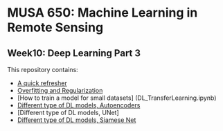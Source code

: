 # MUSA 650: Machine Learning in Remote Sensing

## Week10: Deep Learning Part 3

This repository contains:

- [A quick refresher](DL_Glossary.pdf)
- [Overfitting and Regularization](DL_Overfitting.ipynb)
- [How to train a model for small datasets] (DL_TransferLearning.ipynb)
- [Different type of DL models, Autoencoders](DL_Autoencoders.ipynb)
- [Different type of DL models, UNet]
- [Different type of DL models, Siamese Net](DL_SiameseNet_MNIST.ipynb)

